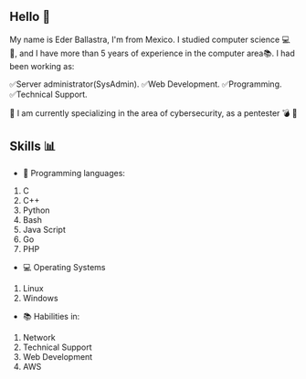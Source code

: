 ## Hello :wave:

My name is Eder Ballastra, I'm from Mexico.
I studied computer science :computer::pencil:, and I have more than 5 years of experience in the computer area:books:. I had been working as:

:white_check_mark:Server administrator(SysAdmin).
:white_check_mark:Web Development.
:white_check_mark:Programming.
:white_check_mark:Technical Support.

:red_circle: I am currently specializing in the area of cybersecurity, as a pentester 	:bomb:	:syringe:

## Skills :bar_chart:

- :pencil: Programming languages:
1. C
2. C++
3. Python
4. Bash
5. Java Script
6. Go
7. PHP 

- :computer: Operating Systems
1. Linux
2. Windows 

-	:books: Habilities in: 
1. Network
2. Technical Support
3. Web Development
4. AWS



